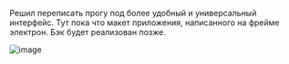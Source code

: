 Решил переписать прогу под более удобный и универсальный интерфейс. Тут пока что макет приложения, написанного на фрейме электрон. Бэк будет реализован позже.

![image](https://github.com/NoonLicht/download_setup_programm_electron/assets/121355541/80489a21-fd7d-4b9e-8ff7-0cbedcbc546f)

